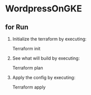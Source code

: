 # WordpressOnGKE
## for Run 

1. Initialize the terraform by executing:
    
    Terraform init

2. See what will build by executing:

   
    Terraform plan
    
 
3. Apply the config by executing:

    Terraform apply
